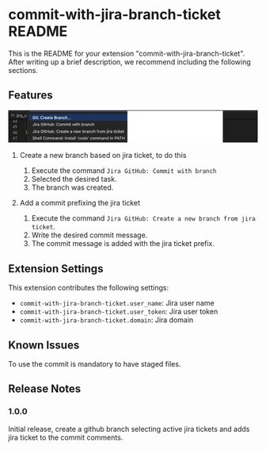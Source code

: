 # commit-with-jira-branch-ticket README

This is the README for your extension "commit-with-jira-branch-ticket". After writing up a brief description, we recommend including the following sections.

## Features


![Extension options](images/options.png)

1. Create a new branch based on jira ticket, to do this 

    1. Execute the command `Jira GitHub: Commit with branch`
    2. Selected the desired task. 
    3. The branch was created. 

2. Add a commit prefixing the jira ticket 
    1. Execute the command `Jira GitHub: Create a new branch from jira ticket`.
    2. Write the desired commit message.
    3. The commit message is added with the jira ticket prefix.


## Extension Settings


This extension contributes the following settings:

* `commit-with-jira-branch-ticket.user_name`: Jira user name
* `commit-with-jira-branch-ticket.user_token`: Jira user token
* `commit-with-jira-branch-ticket.domain`: Jira domain

## Known Issues

To use the commit is mandatory to have staged files.
## Release Notes

### 1.0.0

Initial release, create a github branch selecting active jira tickets and adds jira ticket to the commit comments.